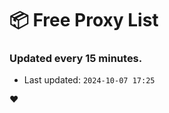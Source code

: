 # :package: Free Proxy List
### Updated every 15 minutes.

- Last updated: `2024-10-07 17:25`

:heart:
